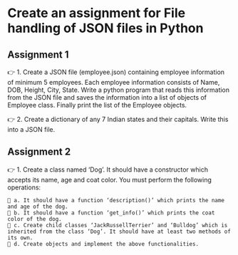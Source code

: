 # Create an assignment for File handling of JSON files in Python

## Assignment 1

👉 1. Create a JSON file (employee.json) containing employee information of minimum 5 employees. Each employee information consists of Name, DOB, Height, City, State. Write a python program that reads this information from the JSON file and saves the information into a list of objects of Employee class. Finally print the list of the Employee objects.

👉 2. Create a dictionary of any 7 Indian states and their capitals. Write this into a JSON file.

## Assignment 2

👉 1. Create a class named ‘Dog’. It should have a constructor which accepts its name, age and coat color. You must perform the following operations:

    🔴 a. It should have a function ‘description()’ which prints the name and age of the dog.
    🔴 b. It should have a function ‘get_info()’ which prints the coat color of the dog.
    🔴 c. Create child classes ‘JackRussellTerrier’ and ‘Bulldog’ which is inherited from the class ‘Dog’. It should have at least two methods of its own.
    🔴 d. Create objects and implement the above functionalities.
